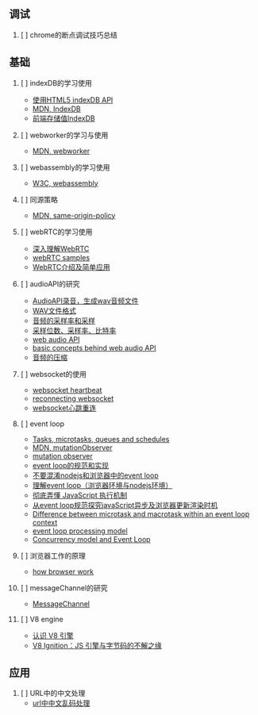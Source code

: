 ## 调试
1. [ ] chrome的断点调试技巧总结

## 基础
1. [ ] indexDB的学习使用
   - [使用HTML5 indexDB API](https://www.ibm.com/developerworks/cn/web/wa-indexeddb/)
   - [MDN, IndexDB](https://developer.mozilla.org/zh-CN/docs/Web/API/IndexedDB_API)
   - [前端存储值IndexDB](http://www.cnblogs.com/dengyulinBlog/p/6141636.html)
2. [ ] webworker的学习与使用
   - [MDN, webworker](https://developer.mozilla.org/zh-CN/docs/Web/API/Web_Workers_API)
3. [ ] webassembly的学习使用
   - [W3C, webassembly](https://www.w3.org/community/webassembly/)
4. [ ] 同源策略
   - [MDN, same-origin-policy](https://developer.mozilla.org/en-US/docs/Web/Security/Same-origin_policy)
5. [ ] webRTC的学习使用
   - [深入理解WebRTC](https://segmentfault.com/a/1190000011403597)
   - [webRTC samples](https://webrtc.github.io/samples/)
   - [WebRTC介绍及简单应用](https://www.cnblogs.com/vipzhou/p/7994927.html)
6. [ ] audioAPI的研究
   - [AudioAPI录音，生成wav音频文件](https://www.web-tinker.com/article/20518.html)
   - [WAV文件格式](https://www.web-tinker.com/article/20488.html)
   - [音频的采样率和采样](https://blog.csdn.net/u013427969/article/details/52613699)
   - [采样位数、采样率、比特率](https://blog.csdn.net/darkdragonking/article/details/42713423)
   - [web audio API](https://developer.mozilla.org/en-US/docs/Web/API/Web_Audio_API)
   - [basic concepts behind web audio API](https://developer.mozilla.org/en-US/docs/Web/API/Web_Audio_API/Basic_concepts_behind_Web_Audio_API)
   - [音频的压缩](https://blog.csdn.net/gf771115/article/details/45643271/)
7. [ ] websocket的使用
   - [websocket heartbeat](https://github.com/zimv/websocket-heartbeat-js/blob/master/README-zh.md)   
   - [reconnecting websocket](https://github.com/joewalnes/reconnecting-websocket/blob/master/reconnecting-websocket.js) 
   - [websocket心跳重连](http://www.voidcn.com/article/p-zxzhasqd-su.html) 
8. [ ] event loop
   - [Tasks, microtasks, queues and schedules](https://jakearchibald.com/2015/tasks-microtasks-queues-and-schedules/)
   - [MDN, mutationObserver](https://developer.mozilla.org/en-US/docs/Web/API/MutationObserver)
   - [mutation observer](https://dom.spec.whatwg.org/#queue-a-mutation-observer-compound-microtask)
   - [event loop的规范和实现](https://zhuanlan.zhihu.com/p/33087629)
   - [不要混淆nodejs和浏览器中的event loop](https://cnodejs.org/topic/5a9108d78d6e16e56bb80882)
   - [理解event loop（浏览器环境与nodejs环境）](https://imweb.io/topic/5b148768d4c96b9b1b4c4ea1)
   - [彻底弄懂 JavaScript 执行机制](https://juejin.im/post/59e85eebf265da430d571f89)
   - [从event loop规范探究javaScript异步及浏览器更新渲染时机](https://github.com/aooy/blog/issues/5)
   - [Difference between microtask and macrotask within an event loop context](https://stackoverflow.com/questions/25915634/difference-between-microtask-and-macrotask-within-an-event-loop-context#)
   - [event loop processing model](https://html.spec.whatwg.org/multipage/webappapis.html#event-loop-processing-model)
   - [Concurrency model and Event Loop
](https://developer.mozilla.org/en-US/docs/Web/JavaScript/EventLoop)

9. [ ] 浏览器工作的原理
   - [how browser work](https://www.html5rocks.com/zh/tutorials/internals/howbrowserswork/)
10. [ ] messageChannel的研究
    - [MessageChannel](https://developer.mozilla.org/en-US/docs/Web/API/MessageChannel)
11. [ ] V8 engine
    - [认识 V8 引擎](https://zhuanlan.zhihu.com/p/27628685)
    - [V8 Ignition：JS 引擎与字节码的不解之缘](https://cnodejs.org/topic/59084a9cbbaf2f3f569be482)

## 应用
1. [ ] URL中的中文处理
   - [url中中文乱码处理](https://blog.csdn.net/blueheart20/article/details/43766713)